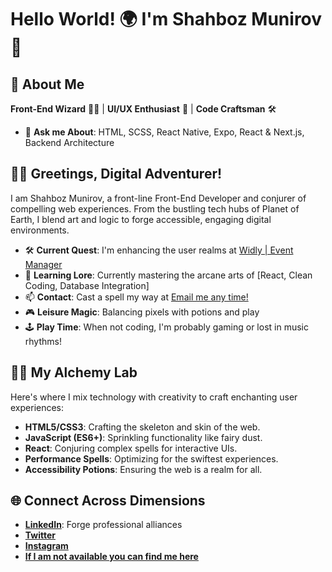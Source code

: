 # Hello World! 🌍 I'm Shahboz Munirov 🚀

## 🎨 About Me
**Front-End Wizard** 🧙‍♂️ | **UI/UX Enthusiast** 🎨 | **Code Craftsman** 🛠️
- 🚀 **Ask me About**: HTML, SCSS, React Native, Expo, React & Next.js, Backend Architecture

## 🧙‍♂️ Greetings, Digital Adventurer!

I am Shahboz Munirov, a front-line Front-End Developer and conjurer of compelling web experiences. From the bustling tech hubs of Planet of Earth, I blend art and logic to forge accessible, engaging digital environments.

- 🛠 **Current Quest**: I'm enhancing the user realms at [Widly | Event Manager](widly.shahbozms.uz)
- 🌱 **Learning Lore**: Currently mastering the arcane arts of [React, Clean Coding, Database Integration]
- 📫 **Contact**: Cast a spell my way at [Email me any time!](mailto:shakhbozmn@gmail.com)
- 🎮 **Leisure Magic**: Balancing pixels with potions and play
- 🕹️ **Play Time**: When not coding, I'm probably gaming or lost in music rhythms!

## 🧙‍♂️ My Alchemy Lab
Here's where I mix technology with creativity to craft enchanting user experiences:
- **HTML5/CSS3**: Crafting the skeleton and skin of the web.
- **JavaScript (ES6+)**: Sprinkling functionality like fairy dust.
- **React**: Conjuring complex spells for interactive UIs.
- **Performance Spells**: Optimizing for the swiftest experiences.
- **Accessibility Potions**: Ensuring the web is a realm for all.

## 🌐 Connect Across Dimensions
- **[LinkedIn](https://www.linkedin.com/in/shahboz-munirov-49995428b/)**: Forge professional alliances
- **[Twitter](https://twitter.com/shakhbozmn)**
- **[Instagram](https://instagram.com/shahbozms)**
- **[If I am not available you can find me here](https://steamcommunity.com/id/rtx_usa/)**
